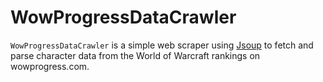 # WowProgressDataCrawler
`WowProgressDataCrawler` is a simple web scraper using [Jsoup](https://jsoup.org/) to fetch and parse character data from the World of Warcraft rankings on wowprogress.com.
